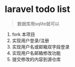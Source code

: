 laravel todo list
===

> 数据库用sqlite就可以

1. fork 本项目
2. 实现用户登录/注册
3. 实现用户名或邮箱双字段登录
4. 实现用户名邮箱修改功能
5. 提交修改的内容到源仓库